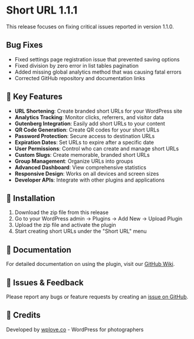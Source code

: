 # Short URL 1.1.1

This release focuses on fixing critical issues reported in version 1.1.0.

## Bug Fixes
- Fixed settings page registration issue that prevented saving options
- Fixed division by zero error in list tables pagination
- Added missing global analytics method that was causing fatal errors
- Corrected GitHub repository and documentation links

## 🚀 Key Features

- **URL Shortening**: Create branded short URLs for your WordPress site
- **Analytics Tracking**: Monitor clicks, referrers, and visitor data
- **Gutenberg Integration**: Easily add short URLs to your content
- **QR Code Generation**: Create QR codes for your short URLs
- **Password Protection**: Secure access to destination URLs
- **Expiration Dates**: Set URLs to expire after a specific date
- **User Permissions**: Control who can create and manage short URLs
- **Custom Slugs**: Create memorable, branded short URLs
- **Group Management**: Organize URLs into groups
- **Advanced Dashboard**: View comprehensive statistics
- **Responsive Design**: Works on all devices and screen sizes
- **Developer APIs**: Integrate with other plugins and applications

## 💾 Installation

1. Download the zip file from this release
2. Go to your WordPress admin → Plugins → Add New → Upload Plugin
3. Upload the zip file and activate the plugin
4. Start creating short URLs under the "Short URL" menu

## 📖 Documentation

For detailed documentation on using the plugin, visit our [GitHub Wiki](https://github.com/tomrobak/short-url/wiki).

## 🐞 Issues & Feedback

Please report any bugs or feature requests by creating an [issue on GitHub](https://github.com/tomrobak/short-url/issues).

## 🙏 Credits

Developed by [wplove.co](https://wplove.co/) - WordPress for photographers 